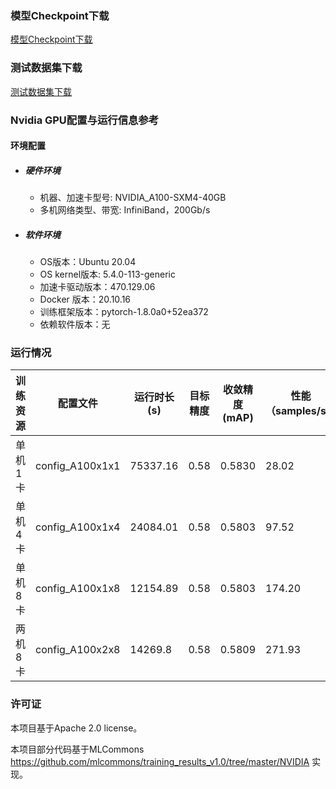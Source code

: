 ### 模型Checkpoint下载
[模型Checkpoint下载](../../benchmarks/mask_rcnn/README.md#模型checkpoint)
### 测试数据集下载
[测试数据集下载](../../benchmarks/mask_rcnn/README.md#数据集下载地址)

### Nvidia GPU配置与运行信息参考
#### 环境配置

- ##### 硬件环境
    - 机器、加速卡型号: NVIDIA_A100-SXM4-40GB
    - 多机网络类型、带宽: InfiniBand，200Gb/s

- ##### 软件环境
   - OS版本：Ubuntu 20.04
   - OS kernel版本: 5.4.0-113-generic     
   - 加速卡驱动版本：470.129.06
   - Docker 版本：20.10.16
   - 训练框架版本：pytorch-1.8.0a0+52ea372
   - 依赖软件版本：无


### 运行情况
| 训练资源 | 配置文件        | 运行时长(s) | 目标精度 | 收敛精度(mAP) | 性能（samples/s） |
| -------- | --------------- | ----------- | -------- | ------------- | ----------------- |
| 单机1卡  | config_A100x1x1 | 75337.16    | 0.58     | 0.5830        | 28.02             |
| 单机4卡  | config_A100x1x4 | 24084.01    | 0.58     | 0.5803        | 97.52             |
| 单机8卡  | config_A100x1x8 | 12154.89    | 0.58     | 0.5803        | 174.20            |
| 两机8卡  | config_A100x2x8 | 14269.8     | 0.58     | 0.5809        | 271.93            |


### 许可证
本项目基于Apache 2.0 license。

本项目部分代码基于MLCommons https://github.com/mlcommons/training_results_v1.0/tree/master/NVIDIA 实现。